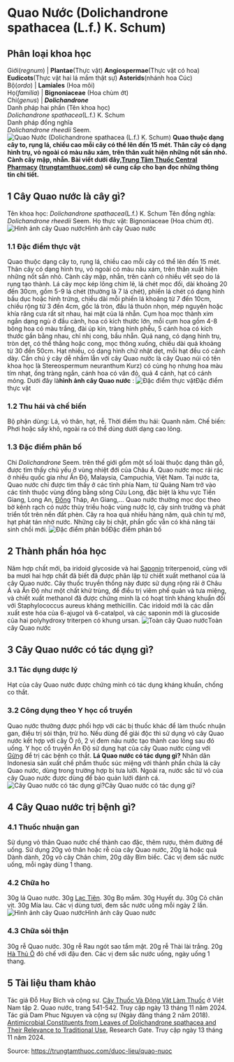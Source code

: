 # Quao Nước (Dolichandrone spathacea (L.f.) K. Schum)

Phân loại khoa học  
---  
Giới(_regnum_) |  **Plantae**(Thực vật) **Angiospermae**(Thực vật có hoa) **Eudicots**(Thực vật hai lá mầm thật sự) **Asterids**(nhánh hoa Cúc)  
Bộ(_ordo_) | **Lamiales** (Hoa môi)  
Họ(_familia_) | **Bignoniaceae** (Hoa chùm ớt)  
Chi(_genus_) | **_Dolichandrone_**  
Danh pháp hai phần (Tên khoa học)  
_Dolichandrone spathacea_(L.f.) K. Schum  
Danh pháp đồng nghĩa  
_Dolichandrone rheedii_ Seem.  
![Quao Nước \(Dolichandrone spathacea \(L.f.\) K. Schum\)](https://trungtamthuoc.com/images/others/quao-nuoc-1617.jpg)
**Quao thuộc dạng cây to, rụng lá, chiều cao mỗi cây có thể lên đến 15 mét. Thân cây có dạng hình trụ, vỏ ngoài có màu nâu xám, trên thân xuất hiện những nốt sần nhỏ. Cành cây mập, nhẵn. Bài viết dưới đây,[Trung Tâm Thuốc Central Pharmacy](https://trungtamthuoc.com/ "Trung Tâm Thuốc Central Pharmacy") ([trungtamthuoc.com](https://trungtamthuoc.com/ "trungtamthuoc.com")) sẽ cung cấp cho bạn đọc những thông tin chi tiết.**
##  1 Cây Quao nước là cây gì?
Tên khoa học: _Dolichandrone spathacea_(L.f.) K. Schum
Tên đồng nghĩa: _Dolichandrone rheedii_ Seem.
Họ thực vật: Bignoniaceae (Hoa chùm ớt).
![Hình ảnh cây Quao nước](https://trungtamthuoc.com/images/item/quao-nuoc-0.jpg)Hình ảnh cây Quao nước
### 1.1 Đặc điểm thực vật
Quao thuộc dạng cây to, rụng lá, chiều cao mỗi cây có thể lên đến 15 mét. Thân cây có dạng hình trụ, vỏ ngoài có màu nâu xám, trên thân xuất hiện những nốt sần nhỏ. Cành cây mập, nhẵn, trên cành có nhiều vết sẹo do lá rụng tạo thành.
Lá cây mọc kép lông chim lẻ, lá chét mọc đối, dài khoảng 20 đến 30cm, gồm 5-9 lá chét (thường là 7 lá chét), phiến lá chét có dạng hình bầu dục hoặc hình trứng, chiều dài mỗi phiến lá khoảng từ 7 đến 10cm, chiều rộng từ 3 đến 4cm, gốc lá tròn, đầu lá thuôn nhọn, mép nguyên hoặc khía răng cưa rất sít nhau, hai mặt của lá nhẵn.
Cụm hoa mọc thành xim ngắn dạng ngù ở đầu cành, hoa có kích thước lớn, mỗi cụm hoa gồm 4-8 bông hoa có màu trắng, đài úp kín, tràng hình phễu, 5 cánh hoa có kích thước gần bằng nhau, chỉ nhị cong, bầu nhẵn.
Quả nang, có dạng hình trụ, tròn dẹt, có thể thẳng hoặc cong, mọc thõng xuống, chiều dài quả khoảng từ 30 đến 50cm.
Hạt nhiều, có dạng hình chữ nhật dẹt, mỗi hạt đều có cánh dày.
Cần chú ý cây dễ nhầm lẫn với cây Quao nước là cây Quao núi có tên khoa học là Stereospermum neuranthum Kurz) có cùng họ nhưng hoa màu tím nhạt, ống tràng ngắn, cánh hoa có vân đỏ, quả 4 cánh, hạt có cánh mỏng.
Dưới đây là**hình ảnh cây Quao nước** :
![Đặc điểm thực vật](https://trungtamthuoc.com/images/item/quao-nuoc-1.jpg)Đặc điểm thực vật
### 1.2 Thu hái và chế biến
Bộ phận dùng: Lá, vỏ thân, hạt, rễ.
Thời điểm thu hái: Quanh năm.
Chế biến: Phơi hoặc sấy khô, ngoài ra có thể dùng dưới dạng cao lỏng.
### 1.3 Đặc điểm phân bố
Chi _Dolichandrone_ Seem. trên thế giới gồm một số loài thuộc dạng thân gỗ, được tìm thấy chủ yếu ở vùng nhiệt đới của Châu Á. Quao nước mọc rải rác ở nhiều quốc gia như Ấn Độ, Malaysia, Campuchia, Việt Nam. Tại nước ta, Quao nước chỉ được tìm thấy ở các tỉnh phía Nam, từ Quảng Nam trở vào các tỉnh thuộc vùng đồng bằng sông Cửu Long, đặc biệt là khu vực Tiền Giang, Long An, [Đồng](https://trungtamthuoc.com/hoat-chat/dong "Đồng") Tháp, An Giang,...
Quao nước thường mọc dọc theo bờ kênh rạch có nước thủy triều hoặc vùng nước lợ, cây sinh trưởng và phát triển tốt trên nền đất phèn.
Cây ra hoa quả nhiều hàng năm, quả chín tự mở, hạt phát tán nhờ nước. Những cây bị chặt, phần gốc vẫn có khả năng tái sinh chồi mới.
![Đặc điểm phân bố](https://trungtamthuoc.com/images/item/quao-nuoc-2.jpg)Đặc điểm phân bố
##  2 Thành phần hóa học
Năm hợp chất mới, ba iridoid glycoside và hai [Saponin](https://trungtamthuoc.com/hoat-chat/saponin "Saponin") triterpenoid, cùng với ba mươi hai hợp chất đã biết đã được phân lập từ chiết xuất methanol của lá cây Quao nước. Cây thuốc truyền thống này được sử dụng rộng rãi ở Châu Á và Ấn Độ như một chất khử trùng, để điều trị viêm phế quản và tưa miệng, và chiết xuất methanol đã được chứng minh là có hoạt tính kháng khuẩn đối với Staphylococcus aureus kháng methicillin. Các iridoid mới là các dẫn xuất este hóa của 6-ajugol và 6-catalpol, và các saponin mới là glucoside của hai polyhydroxy triterpen có khung ursan.
![Toàn cây Quao nước](https://trungtamthuoc.com/images/item/quao-nuoc-3.jpg)Toàn cây Quao nước
##  3 Cây Quao nước có tác dụng gì?
### 3.1 Tác dụng dược lý
Hạt của cây Quao nước được chứng minh có tác dụng kháng khuẩn, chống co thắt.
### 3.2 Công dụng theo Y học cổ truyền
Quao nước thường được phối hợp với các bị thuốc khác để làm thuốc nhuận gan, điều trị sỏi thận, trừ ho.
Nếu dùng để giải độc thì sử dụng vỏ cây Quao nước kết hợp với cây Ô rô, 2 vị đem nấu nước tạo thành cao lỏng sau đó uống.
Y học cổ truyền Ấn Độ sử dụng hạt của cây Quao nước cùng với [Gừng](https://trungtamthuoc.com/hoat-chat/gung "Gừng") để trị các bệnh co thắt.
**Lá Quao nước có tác dụng gì?** Nhân dân Indonesia sản xuất chế phẩm thuốc súc miệng với thành phần chứa lá cây Quao nước, dùng trong trường hợp bị tưa lưỡi. Ngoài ra, nước sắc từ vỏ của cây Quao nước được dùng để bảo quản lưới đánh cá.
![Cây Quao nước có tác dụng gì?](https://trungtamthuoc.com/images/item/quao-nuoc-4.jpg)Cây Quao nước có tác dụng gì?
##  4 Cây Quao nước trị bệnh gì?
### 4.1 Thuốc nhuận gan
Sử dụng vỏ thân Quao nước chế thành cao đặc, thêm rượu, thêm đường để uống.
Sử dụng 20g vỏ thân hoặc rễ của cây Quao nước, 20g lá hoặc quả Dành dành, 20g vỏ cây Chân chim, 20g dây Bìm biếc. Các vị đem sắc nước uống, mỗi ngày dùng 1 thang.
### 4.2 Chữa ho
30g lá Quao nước.
30g [Lạc Tiên](https://trungtamthuoc.com/hoat-chat/lac-tien "Lạc Tiên").
30g Bọ mắm.
30g Huyết dụ.
30g Cỏ chân vịt.
30g Mía lau.
Các vị dùng tươi, đem sắc nước uống mỗi ngày 2 lần.
![Hình ảnh cây Quao nước](https://trungtamthuoc.com/images/item/quao-nuoc-5.jpg)Hình ảnh cây Quao nước
### 4.3 Chữa sỏi thận
30g rễ Quao nước.
30g rễ Rau ngót sao tẩm mật.
20g rễ Thài lài trắng.
20g [Hà Thủ Ô](https://trungtamthuoc.com/duoc-lieu/ha-thu-o "Hà Thủ Ô") đỏ chế với đậu đen.
Các vị đem sắc nước uống, ngày uống 1 thang.
##  5 Tài liệu tham khảo
Tác giả Đỗ Huy Bích và cộng sự. [Cây Thuốc Và Động Vật Làm Thuốc](https://trungtamthuoc.com/bai-viet/doc-online-va-tai-mien-phi-pdf-sach-cay-thuoc-va-dong-vat-lam-thuoc-o-viet-nam "Cây Thuốc Và Động Vật Làm Thuốc") ở Việt Nam tập 2. Quao nước, trang 541-542. Truy cập ngày 13 tháng 11 năm 2024.
Tác giả Dam Phuc Nguyen và cộng sự (Ngày đăng tháng 2 năm 2018). [Antimicrobial Constituents from Leaves of Dolichandrone spathacea and Their Relevance to Traditional Use](https://www.researchgate.net/publication/323149877_Antimicrobial_Constituents_from_Leaves_of_Dolichandrone_spathacea_and_Their_Relevance_to_Traditional_Use), Research Gate. Truy cập ngày 13 tháng 11 năm 2024.


Source: https://trungtamthuoc.com/duoc-lieu/quao-nuoc